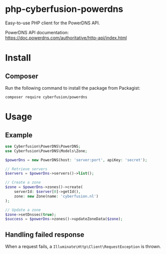 # php-cyberfusion-powerdns

Easy-to-use PHP client for the PowerDNS API.

PowerDNS API documentation: https://doc.powerdns.com/authoritative/http-api/index.html

# Install

## Composer

Run the following command to install the package from Packagist:

    composer require cyberfusion/powerdns

# Usage

## Example

```php
use Cyberfusion\PowerDNS\PowerDNS;
use Cyberfusion\PowerDNS\Models\Zone;

$powerDns = new PowerDNS(host: 'server:port', apiKey: 'secret');

// Retrieve servers
$servers = $powerDns->servers()->list();

// Create a zone
$zone = $powerDns->zones()->create(
    serverId: $server[0]->getId(),
    zone: new Zone(name: 'cyberfusion.nl')
);

// Update a zone
$zone->setDnssec(true);
$success = $powerDns->zones()->updateZoneData($zone);
```

## Handling failed response

When a request fails, a `Illuminate\Http\Client\RequestException` is thrown.